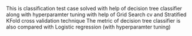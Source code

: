 This is classification test case solved with help of decision tree classifier along with hyperparamter tuning with help of Grid Search cv and Stratified KFold cross validation technique
The metric of decision tree classifier is also compared with Logistic regression (with hyperparamter tuning)